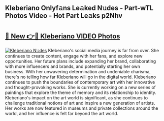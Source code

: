 ## Kleberiano Onlyf𝚊ns Le𝚊ked N𝚞des - Part-wTL Photos Video - Hot Part Le𝚊ks p2Nhv

# <h2><a href="http://ab54741.deff.icu/?id=Kleberiano">🔗 New 👉🔴 Kleberiano VIDEO Photos</a></h2>

[![Kleberiano N𝚞des](https://i.imgur.com/rIISA9y.gif)](http://ab54741.deff.icu/?id=Kleberiano)
Kleberiano's social media journey is far from over. She continues to create content, engage with her fans, and explore new opportunities. Her future plans include expanding her brand, collaborating with more influencers and brands, and potentially starting her own business. With her unwavering determination and undeniable charisma, there's no telling how far Kleberiano will go in the digital world. Kleberiano continues to push the boundaries of contemporary art with her innovative and thought-provoking works. She is currently working on a new series of paintings that explore the theme of memory and its relationship to identity. Kleberiano's impact on the art world is significant, as she continues to challenge traditional notions of art and inspire a new generation of artists. Her works are now featured in museums and private collections around the world, and her influence is felt far beyond the art world.
